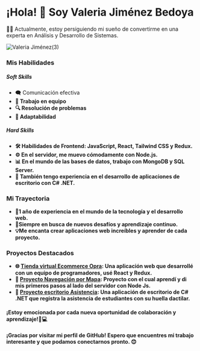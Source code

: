 <h1>¡Hola! 👋 Soy Valeria Jiménez Bedoya</h1>

👩‍💻 Actualmente, estoy persiguiendo mi sueño de convertirme en una experta en Análisis y Desarrollo de Sistemas.


![Valeria Jiménez(3)](https://github.com/valedeveloper/valedeveloper/assets/107570711/33d431a2-eb68-4fcb-a778-a16d34a0a002)





<h3>Mis Habilidades</h3>
<h5>Soft Skills</h5>
<ul>
  <li>🗨️ Comunicación efectiva<strong></li>
  <li>🤝 Trabajo en equipo<strong></li>
  <li>🔍 Resolución de problemas<strong></li>
  <li>🔄 Adaptabilidad<strong></li>
</ul>
<h5>Hard Skills</h5>
<ul>
  <li>🛠️ Habilidades de Frontend:<strong> JavaScript, React, Tailwind CSS y Redux.</strong></li>
  <li>⚙️ En el servidor, me muevo cómodamente con <strong>Node.js.</strong></li>
  <li>📊 En el mundo de las bases de datos, trabajo con <strong>MongoDB y SQL Server.</strong></li>
  <li>💼 También tengo experiencia en el desarrollo de aplicaciones de escritorio con <strong>C# .NET.</strong></li>
</ul>
<h3>Mi Trayectoria</h3>
<ul>
  <li>🌟1 año de experiencia en el mundo de la tecnología y el desarrollo web.</li>
  
  <li>🚀Siempre en busca de nuevos desafíos y aprendizaje continuo.</li>
  <li>💡Me encanta crear aplicaciones web increíbles y aprender de cada proyecto.</li>
</ul>

<h3>Proyectos Destacados</h3>
<ul>
  <li>🌐 <a href="https://github.com/MitchellArevalo/Good4U.git">Tienda virtual Ecommerce Opra</a>: Una aplicación web que desarrollé con un equipo de programadores, usé React y Redux.</li>
<li>🚀 <a href="https://github.com/valedeveloper/MapMern.git">Proyecto Navegación por Mapa</a>: Proyecto con el cual aprendí y di mis primeros pasos al lado del servidor con Node Js.</li>
<li>💾 <a href="https://github.com/valedeveloper/HuellaDigital.git">Proyecto escritorio Asistencia</a>: Una aplicación de escritorio de C# .NET que registra la asistencia de estudiantes con su huella dactilar.</li>
</ul>
<h4>¡Estoy emocionada por cada nueva oportunidad de colaboración y aprendizaje!💪💻</h3>
<h4>¡Gracias por visitar mi perfil de GitHub! Espero que encuentres mi trabajo interesante y que podamos conectarnos pronto. 😊</h4>
